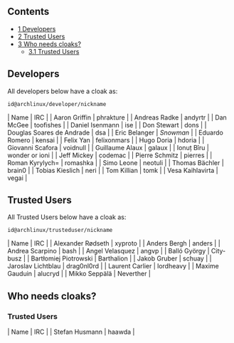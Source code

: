 ## Contents

*   [1 Developers](#Developers)
*   [2 Trusted Users](#Trusted_Users)
*   [3 Who needs cloaks?](#Who_needs_cloaks.3F)
    *   [3.1 Trusted Users](#Trusted_Users_2)

## Developers

All developers below have a cloak as:

```
id@archlinux/developer/nickname

```

| Name | IRC |
| Aaron Griffin | phrakture |
| Andreas Radke | andyrtr |
| Dan McGee | toofishes |
| Daniel Isenmann | ise |
| Don Stewart | dons |
| Douglas Soares de Andrade | dsa |
| Eric Belanger | _Snowman_ |
| Eduardo Romero | kensai |
| Felix Yan | felixonmars |
| Hugo Doria | hdoria |
| Giovanni Scafora | voidnull |
| Guillaume Alaux | galaux |
| Ionuț Bîru | wonder or ioni |
| Jeff Mickey | codemac |
| Pierre Schmitz | pierres |
| Roman Kyrylych= | romashka |
| Simo Leone | neotuli |
| Thomas Bächler | brain0 |
| Tobias Kieslich | neri |
| Tom Killian | tomk |
| Vesa Kaihlavirta | vegai |

## Trusted Users

All Trusted Users below have a cloak as:

```
id@archlinux/trusteduser/nickname

```

| Name | IRC |
| Alexander Rødseth | xyproto |
| Anders Bergh | anders |
| Andrea Scarpino | bash |
| Angel Velasquez | angvp |
| Balló György | City-busz |
| Bartłomiej Piotrowski | Barthalion |
| Jakob Gruber | schuay |
| Jaroslav Lichtblau | drag0nl0rd |
| Laurent Carlier | lordheavy |
| Maxime Gauduin | alucryd |
| Mikko Seppälä | Neverther |

## Who needs cloaks?

### Trusted Users

| Name | IRC |
| Stefan Husmann | haawda |